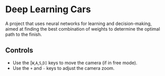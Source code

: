 # Deep Learning Cars
A project that uses neural networks for learning and decision-making, aimed at finding the best combination of weights to determine the optimal path to the finish.

## Controls
- Use the [`W`,`A`,`S`,`D]` keys to move the camera (if in free mode).
- Use the `+` and `-` keys to adjust the camera zoom.
